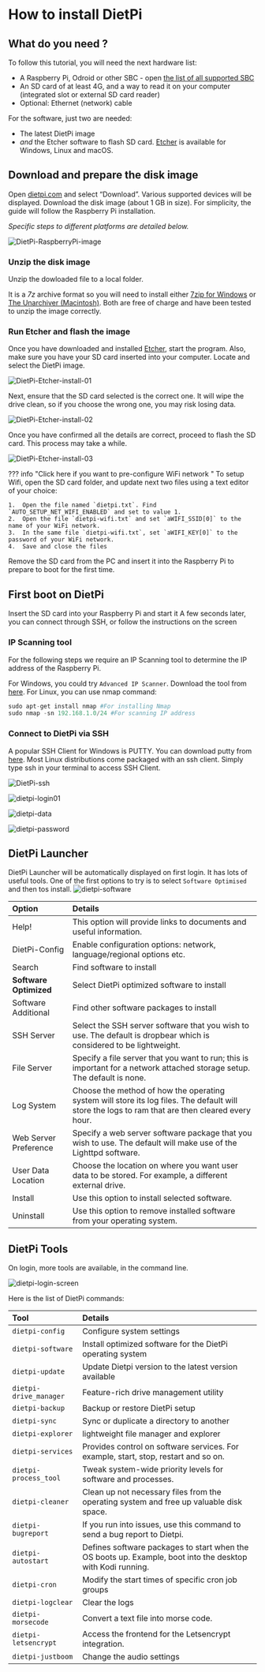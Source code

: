 # How to install DietPi

## What do you need ?

To follow this tutorial, you will need the next hardware list:

 - A Raspberry Pi, Odroid or other SBC - open [the list of all supported SBC](../hardware-supported_sbc/)
 - An SD card of at least 4G, and a way to read it on your computer (integrated slot or external SD card reader)
 - Optional: Ethernet (network) cable

For the software, just two are needed:

 - The latest DietPi image
 - _and_ the Etcher software to flash SD card. [Etcher](https://etcher.io/) is available for Windows, Linux and macOS. 

## Download and prepare the disk image
Open [dietpi.com](https://dietpi.com#download) and select “Download”. Various supported devices will be displayed. Download the disk image (about 1 GB in size).
For simplicity, the guide will follow the Raspberry Pi installation. 

_Specific steps to different platforms are detailed below._

![DietPi-RaspberryPi-image](assets/images/DietPi-RaspberryPi-image.jpg)

### Unzip the disk image 

Unzip the dowloaded file to a local folder. 

It is a _7z_ archive format so you will need to install either [7zip for Windows](https://www.7-zip.org/) or [The Unarchiver (Macintosh)](http://wakaba.c3.cx/s/apps/unarchiver.html). Both are free of charge and have been tested to unzip the image correctly.

### Run Etcher and flash the image 

Once you have downloaded and installed [Etcher](https://etcher.io/), start the program. Also, make sure you have your SD card inserted into your computer.
Locate and select the DietPi image.

![DietPi-Etcher-install-01](assets/images/DietPi-Etcher-install-01.jpg)

Next, ensure that the SD card selected is the correct one. It will wipe the drive clean, so if you choose the wrong one, you may risk losing data.

![DietPi-Etcher-install-02](assets/images/DietPi-Etcher-install-02.jpg)

Once you have confirmed all the details are correct, proceed to flash the SD card. This process may take a while.

![DietPi-Etcher-install-03](assets/images/DietPi-Etcher-install-03.jpg)

??? info "Click here if you want to pre-configure WiFi network " 
	To setup Wifi, open the SD card folder, and update next two files using a text editor of your choice:

	1.  Open the file named `dietpi.txt`. Find `AUTO_SETUP_NET_WIFI_ENABLED` and set to value 1.
	2.  Open the file `dietpi-wifi.txt` and set `aWIFI_SSID[0]` to the name of your WiFi network. 
    3.  In the same file `dietpi-wifi.txt`, set `aWIFI_KEY[0]` to the password of your WiFi network.
    4.  Save and close the files

Remove the SD card from the PC and insert it into the Raspberry Pi to prepare to boot for the first time. 

## First boot on DietPi

Insert the SD card into your Raspberry Pi and start it
A few seconds later, you can connect through SSH, or follow the instructions on the screen

### IP Scanning tool

For the following steps we require an IP Scanning tool to determine the IP address of the Raspberry Pi. 

For Windows, you could try `Advanced IP Scanner`. Download the tool from [here](https://download.advanced-ip-scanner.com).
For Linux, you can use nmap command:

```python
sudo apt-get install nmap #For installing Nmap
sudo nmap -sn 192.168.1.0/24 #For scanning IP address
```

### Connect to DietPi via SSH

A popular SSH Client for Windows is PUTTY. You can download putty from [here](https://www.chiark.greenend.org.uk/~sgtatham/putty/latest.html). 
Most Linux distributions come packaged with an ssh client. Simply type ssh in your terminal to access SSH Client.

![DietPi-ssh](assets/images/dietpi-ssh.jpg)

![dietpi-login01](assets/images/dietpi-login01.jpg)

![dietpi-data](assets/images/dietpi-data-policy.jpg)

![dietpi-password](assets/images/dietpi-password-01.jpg)

## DietPi Launcher

DietPi Launcher will be automatically displayed on first login. It has lots of useful tools. 
One of the first options to try is to select `Software Optimised` and then tos install.
![dietpi-software](assets/images/dietpi-software.jpg)

Option | Details
:----------- |:-------------
Help!         | This option will provide links to documents and useful information.
DietPi-Config | Enable configuration options: network, language/regional options etc.
Search | Find software to install
**Software Optimized** | Select DietPi optimized software to install
Software Additional | Find other software packages to install
SSH Server | Select the SSH server software that you wish to use. The default is dropbear which is considered to be lightweight.
File Server | Specify a file server that you want to run; this is important for a network attached storage setup. The default is none.
Log System | Choose the method of how the operating system will store its log files. The default will store the logs to ram that are then cleared every hour.
Web Server Preference | Specify a web server software package that you wish to use. The default will make use of the Lighttpd software.
User Data Location | Choose the location on where you want user data to be stored. For example, a different external drive.
Install | Use this option to install selected software.
Uninstall | Use this option to remove installed software from your operating system.

## DietPi Tools

On login, more tools are available, in the command line.

![dietpi-login-screen](assets/images/dietpi-login-screen.jpg)

Here is the list of DietPi commands:
 
Tool | Details
:----------- |:-------------
`dietpi-config` | Configure system settings
`dietpi-software` | Install optimized software for the DietPi operating system
`dietpi-update` | Update Dietpi version to the latest version available
`dietpi-drive_manager` | Feature-rich drive management utility
`dietpi-backup` | Backup or restore DietPi setup
`dietpi-sync` | Sync or duplicate a directory to another
`dietpi-explorer` | lightweight file manager and explorer
`dietpi-services` | Provides control on software services. For example, start, stop, restart and so on.
`dietpi-process_tool` | Tweak system-wide priority levels for software and processes.
`dietpi-cleaner` | Clean up not necessary files from the operating system and free up valuable disk space.
`dietpi-bugreport` | If you run into issues, use this command to send a bug report to Dietpi.
`dietpi-autostart` | Defines software packages to start when the OS boots up. Example, boot into the desktop with Kodi running.
`dietpi-cron` | Modify the start times of specific cron job groups
`dietpi-logclear` | Clear the logs
`dietpi-morsecode` | Convert a text file into morse code.
`dietpi-letsencrypt` | Access the frontend for the Letsencrypt integration.
`dietpi-justboom` | Change the audio settings

